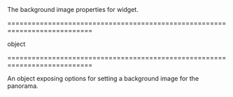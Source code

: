 <!--**
/*-------------------------------------------
    Auto-generated file. Do not modify.
-------------------------------------------

**-->
<!--d-->The background image properties for widget.<!--/d-->
===========================================================================
<!--type-->object<!--/type-->
===========================================================================

<!--shortDescription-->
An object exposing options for setting a background image for the panorama.
<!--/shortDescription-->

<!--fullDescription-->

<!--/fullDescription-->